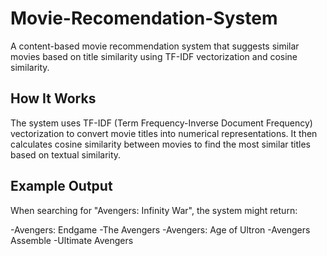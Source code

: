 # Movie-Recomendation-System

A content-based movie recommendation system that suggests similar movies based on title similarity using TF-IDF vectorization and cosine similarity.

## How It Works

The system uses TF-IDF (Term Frequency-Inverse Document Frequency) vectorization to convert movie titles into numerical representations. It then calculates cosine similarity between movies to find the most similar titles based on textual similarity.

## Example Output
When searching for "Avengers: Infinity War", the system might return:

-Avengers: Endgame
-The Avengers
-Avengers: Age of Ultron
-Avengers Assemble
-Ultimate Avengers
